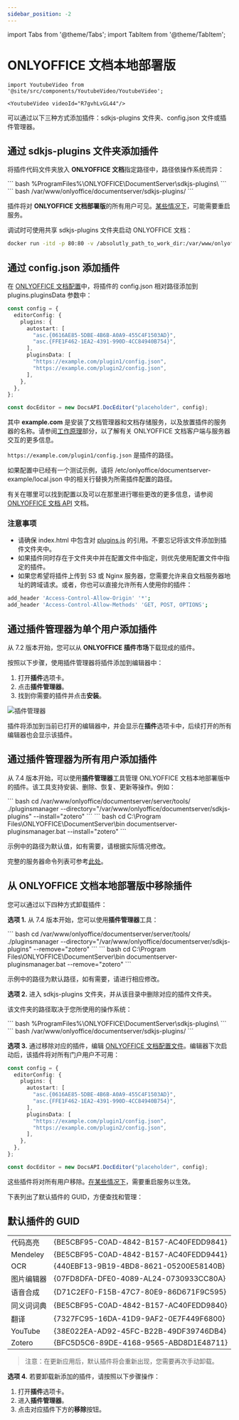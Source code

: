 ```yaml
---
sidebar_position: -2
---
```


import Tabs from '@theme/Tabs';
import TabItem from '@theme/TabItem';

# ONLYOFFICE 文档本地部署版

```mdx-code-block
import YoutubeVideo from '@site/src/components/YoutubeVideo/YoutubeVideo';

<YoutubeVideo videoId="R7gvhLvGL44"/>
```

可以通过以下三种方式添加插件：sdkjs-plugins 文件夹、config.json 文件或插件管理器。

## 通过 sdkjs-plugins 文件夹添加插件

将插件代码文件夹放入 **ONLYOFFICE 文档**指定路径中，路径依操作系统而异：

<Tabs>
  <TabItem value="win" label="Windows">
      ``` bash
      %ProgramFiles%\ONLYOFFICE\DocumentServer\sdkjs-plugins\
      ```
  </TabItem>
  <TabItem value="lin" label="Linux">
      ``` bash
      /var/www/onlyoffice/documentserver/sdkjs-plugins/
      ```
  </TabItem>
</Tabs>

插件将对 **ONLYOFFICE 文档部署版**的所有用户可见。[某些情况下](https://nodejs.org/docs/latest/api/fs.html#fs_availability)，可能需要重启服务。

调试时可使用共享 sdkjs-plugins 文件夹启动 ONLYOFFICE 文档：

``` sh
docker run -itd -p 80:80 -v /absolutly_path_to_work_dir:/var/www/onlyoffice/documentserver/sdkjs-plugins/plugin onlyoffice/documentserver-ee:latest
```

## 通过 config.json 添加插件

在 [ONLYOFFICE 文档配置](../../../docs-api/usage-api/config/editor/plugins.md)中，将插件的 config.json 相对路径添加到 plugins.pluginsData 参数中：

``` ts
const config = {
  editorConfig: {
    plugins: {
      autostart: [
        "asc.{0616AE85-5DBE-4B6B-A0A9-455C4F1503AD}",
        "asc.{FFE1F462-1EA2-4391-990D-4CC84940B754}",
      ],
      pluginsData: [
        "https://example.com/plugin1/config.json",
        "https://example.com/plugin2/config.json",
      ],
    },
  },
};

const docEditor = new DocsAPI.DocEditor("placeholder", config);
```

其中 **example.com** 是安装了文档管理器和文档存储服务，以及放置插件的服务器的名称。请参阅[工作原理](../../../docs-api/get-started/how-it-works/how-it-works.md)部分，以了解有关 ONLYOFFICE 文档客户端与服务器交互的更多信息。

`https://example.com/plugin1/config.json` 是插件的路径。

如果配置中已经有一个测试示例，请将 /etc/onlyoffice/documentserver-example/local.json 中的相关行替换为所需插件配置的路径。

有关在哪里可以找到配置以及可以在那里进行哪些更改的更多信息，请参阅 [ONLYOFFICE 文档 API](../../../docs-api/usage-api/config/editor/plugins.md) 文档。

### 注意事项

- 请确保 index.html 中包含对 [plugins.js](https://onlyoffice.github.io/sdkjs-plugins/v1/plugins.js) 的引用。不要忘记将该文件添加到插件文件夹中。
- 如果插件同时存在于文件夹中并在配置文件中指定，则优先使用配置文件中指定的插件。
- 如果您希望将插件上传到 S3 或 Nginx 服务器，您需要允许来自文档服务器地址的跨域请求。或者，你也可以直接允许所有人使用你的插件：

``` sh
add_header 'Access-Control-Allow-Origin' '*';
add_header 'Access-Control-Allow-Methods' 'GET, POST, OPTIONS';
```

## 通过插件管理器为单个用户添加插件

从 7.2 版本开始，您可以从 **ONLYOFFICE 插件市场**下载现成的插件。

按照以下步骤，使用插件管理器将插件添加到编辑器中：

1. 打开**插件**选项卡。  
2. 点击**插件管理器**。  
3. 找到你需要的插件并点击**安装**。

![插件管理器](/assets/images/plugins/plugin-manager.png)

插件将添加到当前已打开的编辑器中，并会显示在**插件**选项卡中，后续打开的所有编辑器也会显示该插件。

## 通过插件管理器为所有用户添加插件

从 7.4 版本开始，可以使用**插件管理器**工具管理 ONLYOFFICE 文档本地部署版中的插件。该工具支持安装、删除、恢复、更新等操作。例如：

<Tabs>
  <TabItem value="docker" label="Docker, DEB, and RPM">
      ``` bash
      cd /var/www/onlyoffice/documentserver/server/tools/
      ./pluginsmanager --directory="/var/www/onlyoffice/documentserver/sdkjs-plugins" --install="zotero"
      ```
  </TabItem>
  <TabItem value="win" label="Windows">
      ``` bash
      cd C:\Program Files\ONLYOFFICE\DocumentServer\bin
      documentserver-pluginsmanager.bat --install="zotero"
      ```
  </TabItem>
</Tabs>

示例中的路径为默认值，如有需要，请根据实际情况修改。

完整的服务器命令列表可参考[此处](https://helpcenter.onlyoffice.com/ONLYOFFICE-Editors/editors-User-Guides/AllEditors/Plugin-manager.aspx#servercommands)。

## 从 ONLYOFFICE 文档本地部署版中移除插件

您可以通过以下四种方式卸载插件：

**选项 1.** 从 7.4 版本开始，您可以使用**插件管理器**工具：

<Tabs>
  <TabItem value="docker" label="Docker, DEB, and RPM">
      ``` bash
      cd /var/www/onlyoffice/documentserver/server/tools/
      ./pluginsmanager --directory="/var/www/onlyoffice/documentserver/sdkjs-plugins" --remove="zotero"
      ```
  </TabItem>
  <TabItem value="win" label="Windows">
      ``` bash
      cd C:\Program Files\ONLYOFFICE\DocumentServer\bin
      documentserver-pluginsmanager.bat --remove="zotero"
      ```
  </TabItem>
</Tabs>

示例中的路径为默认路径，如有需要，请进行相应修改。

**选项 2.** 进入 sdkjs-plugins 文件夹，并从该目录中删除对应的插件文件夹。

该文件夹的路径取决于您所使用的操作系统：

<Tabs>
  <TabItem value="win" label="Windows">
      ``` bash
      %ProgramFiles%\ONLYOFFICE\DocumentServer\sdkjs-plugins\
      ```
  </TabItem>
  <TabItem value="lin" label="Linux">
      ``` bash
      /var/www/onlyoffice/documentserver/sdkjs-plugins/
      ```
  </TabItem>
</Tabs>

**选项 3.** 通过移除对应的插件，编辑 [ONLYOFFICE 文档配置文件](../../../docs-api/usage-api/config/editor/plugins.md)。编辑器下次启动后，该插件将对所有门户用户不可用：

``` ts
const config = {
  editorConfig: {
    plugins: {
      autostart: [
        "asc.{0616AE85-5DBE-4B6B-A0A9-455C4F1503AD}",
        "asc.{FFE1F462-1EA2-4391-990D-4CC84940B754}",
      ],
      pluginsData: [
        "https://example.com/plugin1/config.json",
        "https://example.com/plugin2/config.json",
      ],
    },
  },
};

const docEditor = new DocsAPI.DocEditor("placeholder", config);
```

这些插件将对所有用户移除。[在某些情况下](https://nodejs.org/docs/latest/api/fs.html#fs_availability)，需要重启服务以生效。

下表列出了默认插件的 GUID，方便查找和管理：

## 默认插件的 GUID

|                |                                        |
| -------------- | -------------------------------------- |
| 代码高亮        | \{BE5CBF95-C0AD-4842-B157-AC40FEDD9841\} |
| Mendeley       | \{BE5CBF95-C0AD-4842-B157-AC40FEDD9441\} |
| OCR            | \{440EBF13-9B19-4BD8-8621-05200E58140B\} |
| 图片编辑器      | \{07FD8DFA-DFE0-4089-AL24-0730933CC80A\} |
| 语音合成        | \{D71C2EF0-F15B-47C7-80E9-86D671F9C595\} |
| 同义词词典      | \{BE5CBF95-C0AD-4842-B157-AC40FEDD9840\} |
| 翻译           | \{7327FC95-16DA-41D9-9AF2-0E7F449F6800\} |
| YouTube        | \{38E022EA-AD92-45FC-B22B-49DF39746DB4\} |
| Zotero         | \{BFC5D5C6-89DE-4168-9565-ABD8D1E48711\} |

> 注意：在更新应用后，默认插件将会重新出现，您需要再次手动卸载。

**选项 4.** 若要卸载新添加的插件，请按照以下步骤操作：

1. 打开**插件**选项卡。
2. 进入**插件管理器**。
3. 点击对应插件下方的**移除**按钮。
